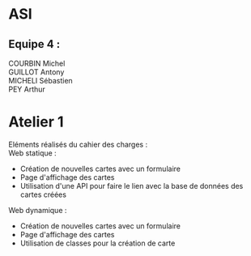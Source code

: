 # ASI

## Equipe 4 :
COURBIN Michel\
GUILLOT Antony\
MICHELI Sébastien\
PEY Arthur

# Atelier 1

Eléments réalisés du cahier des charges :\
Web statique :
- Création de nouvelles cartes avec un formulaire 
- Page d'affichage des cartes
- Utilisation d'une API pour faire le lien avec la base de données des cartes créées

Web dynamique :
- Création de nouvelles cartes avec un formulaire 
- Page d'affichage des cartes
- Utilisation de classes pour la création de carte
